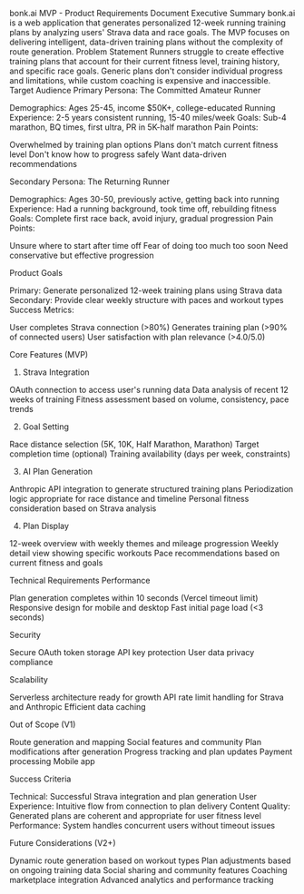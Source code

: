 bonk.ai MVP - Product Requirements Document
Executive Summary
bonk.ai is a web application that generates personalized 12-week running training plans by analyzing users' Strava data and race goals. The MVP focuses on delivering intelligent, data-driven training plans without the complexity of route generation.
Problem Statement
Runners struggle to create effective training plans that account for their current fitness level, training history, and specific race goals. Generic plans don't consider individual progress and limitations, while custom coaching is expensive and inaccessible.
Target Audience
Primary Persona: The Committed Amateur Runner

Demographics: Ages 25-45, income $50K+, college-educated
Running Experience: 2-5 years consistent running, 15-40 miles/week
Goals: Sub-4 marathon, BQ times, first ultra, PR in 5K-half marathon
Pain Points:

Overwhelmed by training plan options
Plans don't match current fitness level
Don't know how to progress safely
Want data-driven recommendations



Secondary Persona: The Returning Runner

Demographics: Ages 30-50, previously active, getting back into running
Experience: Had a running background, took time off, rebuilding fitness
Goals: Complete first race back, avoid injury, gradual progression
Pain Points:

Unsure where to start after time off
Fear of doing too much too soon
Need conservative but effective progression



Product Goals

Primary: Generate personalized 12-week training plans using Strava data
Secondary: Provide clear weekly structure with paces and workout types
Success Metrics:

User completes Strava connection (>80%)
Generates training plan (>90% of connected users)
User satisfaction with plan relevance (>4.0/5.0)



Core Features (MVP)
1. Strava Integration

OAuth connection to access user's running data
Data analysis of recent 12 weeks of training
Fitness assessment based on volume, consistency, pace trends

2. Goal Setting

Race distance selection (5K, 10K, Half Marathon, Marathon)
Target completion time (optional)
Training availability (days per week, constraints)

3. AI Plan Generation

Anthropic API integration to generate structured training plans
Periodization logic appropriate for race distance and timeline
Personal fitness consideration based on Strava analysis

4. Plan Display

12-week overview with weekly themes and mileage progression
Weekly detail view showing specific workouts
Pace recommendations based on current fitness and goals

Technical Requirements
Performance

Plan generation completes within 10 seconds (Vercel timeout limit)
Responsive design for mobile and desktop
Fast initial page load (<3 seconds)

Security

Secure OAuth token storage
API key protection
User data privacy compliance

Scalability

Serverless architecture ready for growth
API rate limit handling for Strava and Anthropic
Efficient data caching

Out of Scope (V1)

Route generation and mapping
Social features and community
Plan modifications after generation
Progress tracking and plan updates
Payment processing
Mobile app

Success Criteria

Technical: Successful Strava integration and plan generation
User Experience: Intuitive flow from connection to plan delivery
Content Quality: Generated plans are coherent and appropriate for user fitness level
Performance: System handles concurrent users without timeout issues

Future Considerations (V2+)

Dynamic route generation based on workout types
Plan adjustments based on ongoing training data
Social sharing and community features
Coaching marketplace integration
Advanced analytics and performance tracking